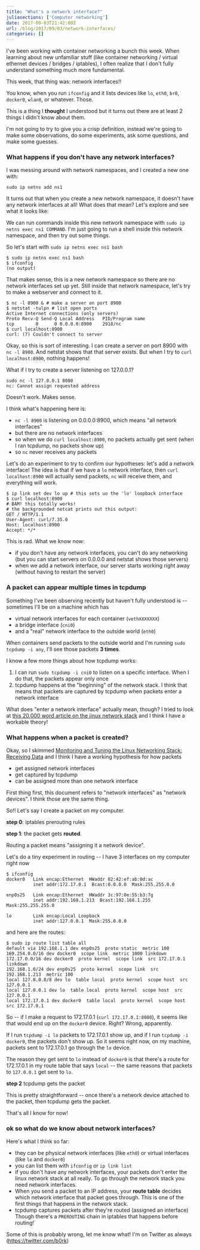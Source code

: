 ```yaml
---
title: "What's a network interface?"
juliasections: ['Computer networking']
date: 2017-09-03T21:42:00Z
url: /blog/2017/09/03/network-interfaces/
categories: []
---
```


I've been working with container networking a bunch this week. When learning
about new unfamiliar stuff (like container networking / virtual ethernet
devices / bridges / iptables), I often realize that I don't fully understand
something much more fundamental.

This week, that thing was: network interfaces!!

You know, when you run `ifconfig` and it lists devices like `lo`, `eth0`,
`br0`, `docker0`, `wlan0`, or whatever. Those.

This is a thing I **thought** I understood but it turns out there are at least
2 things I didn't know about them. 

I'm not going to try to give you a crisp definition, instead we're going to
make some observations, do some experiments, ask some questions, and make some
guesses.

### What happens if you don't have any network interfaces?

I was messing around with network namespaces, and I created a new one with:

`sudo ip netns add ns1`

It turns out that when you create a new network namespace, it doesn't have any
network interfaces at all! What does that mean?  Let's explore and see what it
looks like:

We can run commands inside this new network namespace with `sudo ip netns exec ns1 COMMAND`. I'm just going to run a shell inside this network namespace, and then
try out some things.

So let's start with `sudo ip netns exec ns1 bash`

```
$ sudo ip netns exec ns1 bash
$ ifconfig
(no output)
```

That makes sense, this is a new network namespace so there are no network
interfaces set up yet. Still inside that network namespace, let's try to make a
webserver and connect to it.

```
$ nc -l 8900 & # make a server on port 8900
$ netstat -tulpn # list open ports
Active Internet connections (only servers)
Proto Recv-Q Send-Q Local Address   PID/Program name
tcp        0      0 0.0.0.0:8900    2918/nc 
$ curl localhost:8900
curl: (7) Couldn't connect to server
```

Okay, so this is sort of interesting. I can create a server on port 8900 with
`nc -l 8900`. And netstat shows that that server exists. But when I try to
`curl localhost:8900`, nothing happens!

What if I try to create a server listening on 127.0.0.1?

```
sudo nc -l 127.0.0.1 8080
nc: Cannot assign requested address
```

Doesn't work. Makes sense.

I think what's happening here is:

* `nc -l 8900` is listening on 0.0.0.0:8900, which means "all network interfaces"
* but there are no network interfaces
* so when we do `curl localhost:8900`, no packets actually get sent (when I ran tcpdump, no packets show up)
* so `nc` never receives any packets

Let's do an experiment to try to confirm our hypotheses: let's add a network
interface! The idea is that if we have a `lo` network interface, then `curl
localhost:8900` will actually send packets, `nc` will receive them, and
everything will work.

```
$ ip link set dev lo up # this sets uo the 'lo' loopback interface
$ curl localhost:8900                                                                               
# BAM! this totally works! 
# the backgrounded netcat prints out this output:
GET / HTTP/1.1
User-Agent: curl/7.35.0
Host: localhost:8900
Accept: */*
```

This is rad. What we know now:

* if you don't have any network interfaces, you can't do any networking (but you can start servers on 0.0.0.0 and netstat shows those servers)
* when we add a network interface, our server starts working right away (without having to restart the server)

### A packet can appear multiple times in tcpdump

Something I've been observing recently but haven't fully understood is -- sometimes I'll be on a machine which has

* virtual network interfaces for each container (`vethXXXXXXX`)
* a bridge interface (`cni0`)
* and a "real" network interface to the outside world (`eth0`)

When containers send packets to the outside world and I'm running `sudo tcpdump -i any`, I'll see those packets **3 times**.

I know a few more things about how tcpdump works:

1. I can run `sudo tcpdump -i cni0` to listen on a specific interface. When I do that, the packets appear only once
2. tcpdump happens at the "beginning" of the network stack. I think that means that packets are captured by tcpdump when packets enter a network interface

What does "enter a network interface" actually mean, though? I tried to look at
[this 20,000 word article on the iinux network stack](https://blog.packagecloud.io/eng/2016/06/22/monitoring-tuning-linux-networking-stack-receiving-data/)
and I think I have a workable theory!


### What happens when a packet is created?

Okay, so I skimmed [Monitoring and Tuning the Linux Networking Stack: Receiving Data](https://blog.packagecloud.io/eng/2016/06/22/monitoring-tuning-linux-networking-stack-receiving-data/) and I think I have a working hypothesis for how packets

* get assigned network interfaces
* get captured by tcpdump
* can be assigned more than one network interface

First thing first, this document refers to "network interfaces" as "network devices". I think those are the same thing.

So!! Let's say I create a packet on my computer.

**step 0**: iptables prerouting rules


**step 1**: the packet gets **routed**.

Routing a packet means "assigning it a network device".

Let's do a tiny experiment in routing -- I have 3 interfaces on my computer right now

```
$ ifconfig
docker0   Link encap:Ethernet  HWaddr 02:42:ef:ab:0d:ac  
          inet addr:172.17.0.1  Bcast:0.0.0.0  Mask:255.255.0.0

enp0s25   Link encap:Ethernet  HWaddr 3c:97:0e:55:b3:7g  
          inet addr:192.168.1.213  Bcast:192.168.1.255  Mask:255.255.255.0

lo        Link encap:Local Loopback  
          inet addr:127.0.0.1  Mask:255.0.0.0
```

and here are the routes:

```
$ sudo ip route list table all
default via 192.168.1.1 dev enp0s25  proto static  metric 100 
169.254.0.0/16 dev docker0  scope link  metric 1000 linkdown 
172.17.0.0/16 dev docker0  proto kernel  scope link  src 172.17.0.1 linkdown 
192.168.1.0/24 dev enp0s25  proto kernel  scope link  src 192.168.1.213  metric 100 
local 127.0.0.0/8 dev lo  table local  proto kernel  scope host  src 127.0.0.1 
local 127.0.0.1 dev lo  table local  proto kernel  scope host  src 127.0.0.1 
local 172.17.0.1 dev docker0  table local  proto kernel  scope host  src 172.17.0.1 
```

So -- if I make a request to 172.17.0.1 (`curl 172.17.0.1:8080`), it seems like that would end up on the
`docker0` device. Right? Wrong, apparently.

If I run `tcpdump -i lo` packets to 172.17.0.1 show up, and if I run `tcpdump -i docker0`,
the packets don't show up. So it seems right now, on my machine,
packets sent to 172.17.0.1 go through the `lo` device.

The reason they get sent to `lo` instead of `docker0` is that there's a route
for 172.17.0.1  in my route table that says `local` -- the same reasons that
packets to `127.0.0.1` get sent to `lo`.

**step 2** tcpdump gets the packet

This is pretty straightforward -- once there's a network device attached to the
packet, then tcpdump gets the packet.

That's all I know for now!


### ok so what do we know about network interfaces?

Here's what I think so far:

* they can be physical network interfaces (like `eth0`) or virtual interfaces (like `lo` and `docker0`)
* you can list them with `ifconfig` or `ip link list`
* if you don't have any network interfaces, your packets don't enter the linux network stack at all really. To go through the network stack you need network interfaces.
* When you send a packet to an IP address, your **route table** decides which network interface that packet goes through. This is one of the first things that happens in the network stack.
* tcpdump captures packets after they're routed  (assigned an interface) Though there's a `PREROUTING` chain in iptables that happens before routing!`

Some of this is probably wrong, let me know what! I'm on Twitter as always (https://twitter.com/b0rk)
